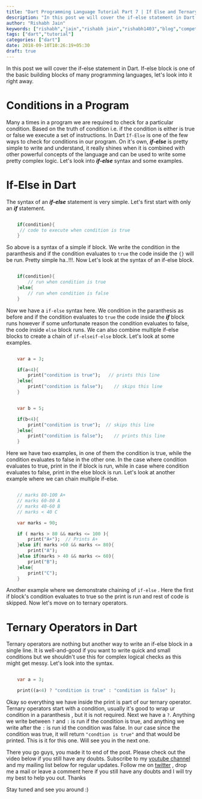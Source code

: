 ```yaml
---
title: "Dart Programming Language Tutorial Part 7 | If Else and Ternary Operators in Dart"
description: "In this post we will cover the if-else statement in Dart. If-else block is one of the basic building blocks of many programming languages, let's look into it right away."
author: "Rishabh Jain"
keywords: ["rishabh","jain","rishabh jain","rishabh1403","blog","competitive","coding","programming","tech","technology","dart","dartlang","if-else","ternary","operators","syntax"]
tags: ["dart","tutorial"]
categories: ["dart"]
date: 2018-09-10T10:26:19+05:30
draft: true
---
```

In this post we will cover the if-else statement in Dart. If-else block is one of the basic building blocks of many programming languages, let's look into it right away.
<!--more-->

# Conditions in a Program

Many a times in a program we are required to check for a particular condition. Based on the truth of condition i.e. if the condition is either is true or false we execute a set of instructions. In Dart `If-Else` is one of the few ways to check for conditions in our program. On it's own, ***if-else*** is pretty simple to write and understand, it really shines when it is combined with other powerful concepts of the language and can be used to write some pretty complex logic. Let's look into ***if-else*** syntax and some examples.

# If-Else in Dart

The syntax of an ***if-else*** statement is very simple. Let's first start with only an ***if*** statement.

```dart

    if(condition){
     // code to execute when condition is true
    }

```

So above is a syntax of a simple if block. We write the condition in the paranthesis and if the condition evaluates to `true` the code inside the `{}` will be run. Pretty simple ha..!!!. Now Let's look at the syntax of an if-else block.

```dart

    if(condition){
        // run when condition is true
    }else{
        // run when condition is false    
    }

```
Now we have a `if-else` syntax here. We condition in the paranthesis as before and if the condition evaluates to `true` the code inside the ***if*** block runs however if some unfortunate reason the condition evaluates to false, the code inside `else` block runs. We can also combine multiple if-else blocks to create a chain of `if-elseif-else` block. Let's look at some examples.

```dart

    var a = 3;

    if(a<4){
        print("condition is true");   // prints this line   
    }else{
        print("condition is false");    // skips this line
    }


    var b = 5;

    if(b<4){
        print("condition is true");  // skips this line   
    }else{
        print("condition is false");    // prints this line
    }

```

Here we have two examples, in one of them the condition is true, while the condition evaluates to false in the other one. In the case where condition evaluates to true, print in the if block is run, while in case where condition evaluates to false, print in the else block is run. Let's look at another example where we can chain multiple if-else. 

```dart

    // marks 80-100 A+
    // marks 60-80 A
    // marks 40-60 B
    // marks < 40 C

    var marks = 90;

    if ( marks > 80 && marks <= 100 ){
        print("A+");  // Prints A+    
    }else if( marks >60 && marks <= 80){
        print("A");
    }else if(marks > 40 && marks <= 60){
        print("B");
    }else{
        print("C");
    }

```

Another example where we demonstrate chaining of `if-else` . Here the first if block's condition evaluates to true so the print is run and rest of code is skipped. Now let's move on to ternary operators.

# Ternary Operators in Dart

Ternary operators are nothing but another way to write an if-else block in a single line. It is well-and-good if you want to write quick and small conditions but we shouldn't use this for complex logical checks as this might get messy. Let's look into the syntax.

```dart

    var a = 3;

    print((a<4) ? "condition is true" : "condition is false" );

```
Okay so everything we have inside the print is part of our ternary operator. Ternary operators start with a condition, usually it's good to wrap ur condition in a paranthesis , but it is not required. Next we have a `?`. Anything we write between `?` and `:` is run if the condition is true, and anything we write after the `:` is run id the condition was false. In our case since the condition was true, it will return `"condtion is true"` and that would be printed. This is it for this one. Will see you in the next one.

There you go guys, you made it to end of the post. Please check out the video below if you still have any doubts. Subscribe to my [youtube channel](https://www.youtube.com/channel/UC4syrEYE9_fzeVBajZIyHlA) and my mailing list below for regular updates. Follow me on [twitter](https://www.twitter.com/rishabhjain1403) , drop me a mail or leave a comment here if you still have any doubts and I will try my best to help you out. Thanks

Stay tuned and see you around :)
<!--
{{< youtube I8_pURh3l_s >}}  -->
